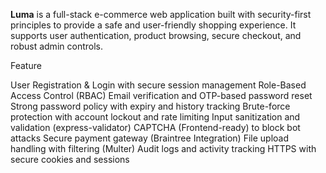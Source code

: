 **Luma** is a full-stack e-commerce web application built with security-first principles to provide a safe and user-friendly shopping experience. It supports user authentication, product browsing, secure checkout, and robust admin controls.

Feature

  User Registration & Login with secure session management
  Role-Based Access Control (RBAC)
  Email verification and OTP-based password reset
  Strong password policy with expiry and history tracking
  Brute-force protection with account lockout and rate limiting
  Input sanitization and validation (express-validator)
  CAPTCHA (Frontend-ready) to block bot attacks
  Secure payment gateway (Braintree Integration)
  File upload handling with filtering (Multer)
  Audit logs and activity tracking
  HTTPS with secure cookies and sessions

